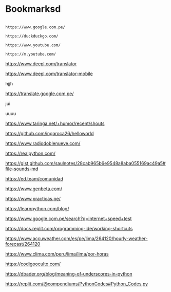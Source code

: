 # Bookmarksd

```

https://www.google.com.pe/

https://duckduckgo.com/

https://www.youtube.com/

https://m.youtube.com/

```

https://www.deepl.com/translator

https://www.deepl.com/translator-mobile

hjjh


https://translate.google.com.pe/

jui



uuuu

https://www.taringa.net/+humor/recent/shouts

https://github.com/ingaroca26/helloworld

https://www.radiodoblenueve.com/

https://realpython.com/

https://gist.github.com/saulnotes/28cab965b6e9548a8aba055169ac49a5#file-sounds-md

https://ed.team/comunidad

https://www.genbeta.com/

https://www.practicas.pe/

https://learnpython.com/blog/

https://www.google.com.pe/search?q=internet+speed+test

https://docs.replit.com/programming-ide/working-shortcuts

https://www.accuweather.com/es/pe/lima/264120/hourly-weather-forecast/264120

https://www.clima.com/peru/lima/lima/por-horas

https://codigooculto.com/

https://dbader.org/blog/meaning-of-underscores-in-python

https://replit.com/@compendiums/PythonCodes#Python_Codes.py
